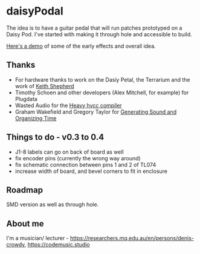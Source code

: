 # daisyPodal

The idea is to have a guitar pedal that will run patches prototyped on a Daisy Pod. I've started with making it through hole and accessible to build.

[Here's a demo](https://www.youtube.com/watch?v=Z1YsjiImZnQ) of some of the early effects and overall idea.

## Thanks

- For hardware thanks to work on the Dasiy Petal, the Terrarium and the work of  [Keith Shepherd](https://github.com/bkshepherd) 
- Timothy Schoen and other developers (Alex Mitchell, for example) for Plugdata
- Wasted Audio for the [Heavy hvcc compiler](https://wasted-audio.github.io/hvcc/)
- Graham Wakefield and Gregory Taylor for [Generating Sound and Organizing Time](https://cycling74.com/books/go)

## Things to do - v0.3 to 0.4

- J1-8 labels can go on back of board as well
- fix encoder pins (currently the wrong way around)
- fix schematic connection between pins 1 and 2 of TL074
- increase width of board, and bevel corners to fit in enclosure

## Roadmap
SMD version as well as through hole.

## About me
I'm a musician/ lecturer - https://researchers.mq.edu.au/en/persons/denis-crowdy, https://codemusic.studio

